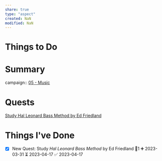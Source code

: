 ```yaml
---
share: true
type: "aspect"
created: NaN 
modified: NaN
---
```

 
# Things to Do

# Summary
campaign:: [05 - Music](./05%20-%20Music.md)
# Quests
[Study Hal Leonard Bass Method by Ed Friedland](./Study%20Hal%20Leonard%20Bass%20Method%20by%20Ed%20Friedland.md)
# Things I've Done
- [x] New Quest: Study *Hal Leonard Bass Method* by Ed Friedland 🥄1 ➕ 2023-03-31 ⏳ 2023-04-17 ✅ 2023-04-17
